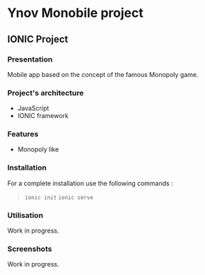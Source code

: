 # Ynov Monobile project 
  
## IONIC Project
  
### Presentation  
Mobile app based on the concept of the famous Monopoly game.
  
### Project's architecture  
  
- JavaScript
- IONIC framework
  
### Features  
- Monopoly like
  
### Installation  
  For a complete installation use the following commands :
>`ionic init`
`ionic serve`
  
### Utilisation  
  
Work in progress.
  
### Screenshots

Work in progress.